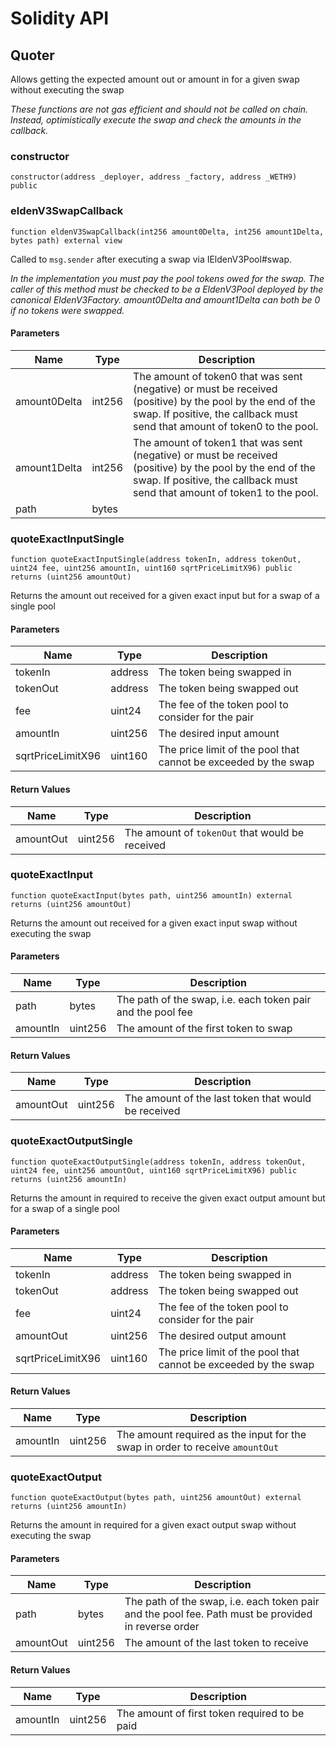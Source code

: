 # Solidity API

## Quoter

Allows getting the expected amount out or amount in for a given swap without executing the swap

_These functions are not gas efficient and should _not_ be called on chain. Instead, optimistically execute
the swap and check the amounts in the callback._

### constructor

```solidity
constructor(address _deployer, address _factory, address _WETH9) public
```

### eldenV3SwapCallback

```solidity
function eldenV3SwapCallback(int256 amount0Delta, int256 amount1Delta, bytes path) external view
```

Called to `msg.sender` after executing a swap via IEldenV3Pool#swap.

_In the implementation you must pay the pool tokens owed for the swap.
The caller of this method must be checked to be a EldenV3Pool deployed by the canonical EldenV3Factory.
amount0Delta and amount1Delta can both be 0 if no tokens were swapped._

#### Parameters

| Name | Type | Description |
| ---- | ---- | ----------- |
| amount0Delta | int256 | The amount of token0 that was sent (negative) or must be received (positive) by the pool by the end of the swap. If positive, the callback must send that amount of token0 to the pool. |
| amount1Delta | int256 | The amount of token1 that was sent (negative) or must be received (positive) by the pool by the end of the swap. If positive, the callback must send that amount of token1 to the pool. |
| path | bytes |  |

### quoteExactInputSingle

```solidity
function quoteExactInputSingle(address tokenIn, address tokenOut, uint24 fee, uint256 amountIn, uint160 sqrtPriceLimitX96) public returns (uint256 amountOut)
```

Returns the amount out received for a given exact input but for a swap of a single pool

#### Parameters

| Name | Type | Description |
| ---- | ---- | ----------- |
| tokenIn | address | The token being swapped in |
| tokenOut | address | The token being swapped out |
| fee | uint24 | The fee of the token pool to consider for the pair |
| amountIn | uint256 | The desired input amount |
| sqrtPriceLimitX96 | uint160 | The price limit of the pool that cannot be exceeded by the swap |

#### Return Values

| Name | Type | Description |
| ---- | ---- | ----------- |
| amountOut | uint256 | The amount of `tokenOut` that would be received |

### quoteExactInput

```solidity
function quoteExactInput(bytes path, uint256 amountIn) external returns (uint256 amountOut)
```

Returns the amount out received for a given exact input swap without executing the swap

#### Parameters

| Name | Type | Description |
| ---- | ---- | ----------- |
| path | bytes | The path of the swap, i.e. each token pair and the pool fee |
| amountIn | uint256 | The amount of the first token to swap |

#### Return Values

| Name | Type | Description |
| ---- | ---- | ----------- |
| amountOut | uint256 | The amount of the last token that would be received |

### quoteExactOutputSingle

```solidity
function quoteExactOutputSingle(address tokenIn, address tokenOut, uint24 fee, uint256 amountOut, uint160 sqrtPriceLimitX96) public returns (uint256 amountIn)
```

Returns the amount in required to receive the given exact output amount but for a swap of a single pool

#### Parameters

| Name | Type | Description |
| ---- | ---- | ----------- |
| tokenIn | address | The token being swapped in |
| tokenOut | address | The token being swapped out |
| fee | uint24 | The fee of the token pool to consider for the pair |
| amountOut | uint256 | The desired output amount |
| sqrtPriceLimitX96 | uint160 | The price limit of the pool that cannot be exceeded by the swap |

#### Return Values

| Name | Type | Description |
| ---- | ---- | ----------- |
| amountIn | uint256 | The amount required as the input for the swap in order to receive `amountOut` |

### quoteExactOutput

```solidity
function quoteExactOutput(bytes path, uint256 amountOut) external returns (uint256 amountIn)
```

Returns the amount in required for a given exact output swap without executing the swap

#### Parameters

| Name | Type | Description |
| ---- | ---- | ----------- |
| path | bytes | The path of the swap, i.e. each token pair and the pool fee. Path must be provided in reverse order |
| amountOut | uint256 | The amount of the last token to receive |

#### Return Values

| Name | Type | Description |
| ---- | ---- | ----------- |
| amountIn | uint256 | The amount of first token required to be paid |

